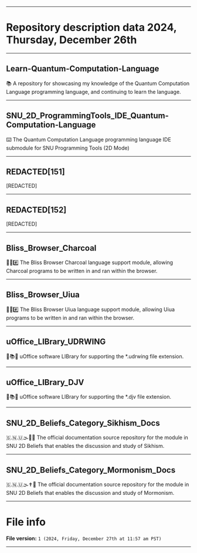 
***

# Repository description data 2024, Thursday, December 26th

---

## Learn-Quantum-Computation-Language

📚️ A repository for showcasing my knowledge of the Quantum Computation Language programming language, and continuing to learn the language. 

---

## SNU_2D_ProgrammingTools_IDE_Quantum-Computation-Language

⌨️ The Quantum Computation Language programming language IDE submodule for SNU Programming Tools (2D Mode)

---

## REDACTED[151]

[REDACTED]

---

## REDACTED[152]

[REDACTED]

---

## Bliss_Browser_Charcoal

🌳️🌐️#️⃣️ The Bliss Browser Charcoal language support module, allowing Charcoal programs to be written in and ran within the browser.

---

## Bliss_Browser_Uiua

🌳️🌐️#️⃣️ The Bliss Browser Uiua language support module, allowing Uiua programs to be written in and ran within the browser.

---

## uOffice_LIBrary_UDRWING

📙️📚️💾️ uOffice software LIBrary for supporting the *.udrwing file extension.

---

## uOffice_LIBrary_DJV

📙️📚️💾️ uOffice software LIBrary for supporting the *.djv file extension.

---

## SNU_2D_Beliefs_Category_Sikhism_Docs

🇸.🇳.🇺🌫️🪯📖️ The official documentation source repository for the module in SNU 2D Beliefs that enables the discussion and study of Sikhism.

---

## SNU_2D_Beliefs_Category_Mormonism_Docs

🇸.🇳.🇺🌫️✝️📖️ The official documentation source repository for the module in SNU 2D Beliefs that enables the discussion and study of Mormonism.

***

# File info

**File version:** `1 (2024, Friday, December 27th at 11:57 am PST)`

***

